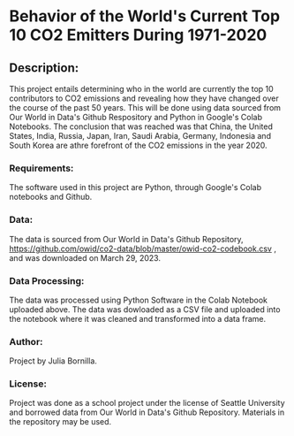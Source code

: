 # Behavior of the World's Current Top 10 CO2 Emitters During 1971-2020

## Description:
This project entails determining who in the world are currently the top 10 contributors to CO2 emissions and revealing how they have changed over the course of the past 50 years. This will be done using data sourced from Our World in Data's Github Respository and Python in Google's Colab Notebooks. The conclusion that was reached was that China, the United States, India, Russia, Japan, Iran, Saudi Arabia, Germany, Indonesia and South Korea are athre forefront of the CO2 emissions in the year 2020.

### Requirements:
The software used in this project are Python, through Google's Colab notebooks and Github.

### Data:
The data is sourced from Our World in Data's Github Repository, https://github.com/owid/co2-data/blob/master/owid-co2-codebook.csv , and was downloaded on March 29, 2023.

### Data Processing: 
The data was processed using Python Software in the Colab Notebook uploaded above. The data was dowloaded as a CSV file and uploaded into the notebook where it was cleaned and transformed into a data frame.

### Author: 
Project by Julia Bornilla.

### License:
Project was done as a school project under the license of Seattle University and borrowed data from Our World in Data's Github Repository. Materials in the repository may be used.
